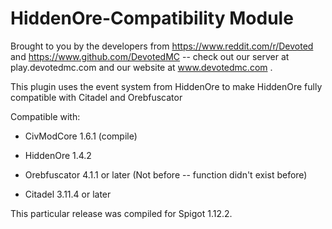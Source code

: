 # HiddenOre-Compatibility Module

Brought to you by the developers from https://www.reddit.com/r/Devoted and https://www.github.com/DevotedMC -- check out our server at play.devotedmc.com and our website at www.devotedmc.com .

This plugin uses the event system from HiddenOre to make HiddenOre fully compatible with Citadel and Orebfuscator

Compatible with:

* CivModCore 1.6.1 (compile)

* HiddenOre 1.4.2

* Orebfuscator 4.1.1 or later (Not before -- function didn't exist before)

* Citadel 3.11.4 or later

This particular release was compiled for Spigot 1.12.2. 
